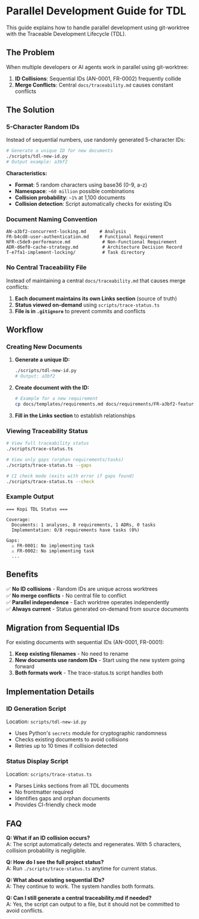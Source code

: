 # Parallel Development Guide for TDL

This guide explains how to handle parallel development using git-worktree with the Traceable Development Lifecycle (TDL).

## The Problem

When multiple developers or AI agents work in parallel using git-worktree:

1. **ID Collisions**: Sequential IDs (AN-0001, FR-0002) frequently collide
2. **Merge Conflicts**: Central `docs/traceability.md` causes constant conflicts

## The Solution

### 5-Character Random IDs

Instead of sequential numbers, use randomly generated 5-character IDs:

```bash
# Generate a unique ID for new documents
./scripts/tdl-new-id.py
# Output example: a3bf2
```

**Characteristics:**

- **Format**: 5 random characters using base36 (0-9, a-z)
- **Namespace**: `~60 million` possible combinations
- **Collision probability**: `~1%` at 1,100 documents
- **Collision detection**: Script automatically checks for existing IDs

### Document Naming Convention

```text
AN-a3bf2-concurrent-locking.md     # Analysis
FR-b4cd8-user-authentication.md    # Functional Requirement
NFR-c5de9-performance.md            # Non-Functional Requirement
ADR-d6ef0-cache-strategy.md         # Architecture Decision Record
T-e7fa1-implement-locking/          # Task directory
```

### No Central Traceability File

Instead of maintaining a central `docs/traceability.md` that causes merge conflicts:

1. **Each document maintains its own Links section** (source of truth)
2. **Status viewed on-demand** using `scripts/trace-status.ts`
3. **File is in `.gitignore`** to prevent commits and conflicts

## Workflow

### Creating New Documents

1. **Generate a unique ID:**

   ```bash
   ./scripts/tdl-new-id.py
   # Output: a3bf2
   ```

2. **Create document with the ID:**

   ```bash
   # Example for a new requirement
   cp docs/templates/requirements.md docs/requirements/FR-a3bf2-feature-name.md
   ```

3. **Fill in the Links section** to establish relationships

### Viewing Traceability Status

```bash
# View full traceability status
./scripts/trace-status.ts

# View only gaps (orphan requirements/tasks)
./scripts/trace-status.ts --gaps

# CI check mode (exits with error if gaps found)
./scripts/trace-status.ts --check
```

### Example Output

```text
=== Kopi TDL Status ===

Coverage:
  Documents: 1 analyses, 8 requirements, 1 ADRs, 0 tasks
  Implementation: 0/8 requirements have tasks (0%)

Gaps:
  ⚠ FR-0001: No implementing task
  ⚠ FR-0002: No implementing task
  ...
```

## Benefits

✅ **No ID collisions** - Random IDs are unique across worktrees\
✅ **No merge conflicts** - No central file to conflict\
✅ **Parallel independence** - Each worktree operates independently\
✅ **Always current** - Status generated on-demand from source documents

## Migration from Sequential IDs

For existing documents with sequential IDs (AN-0001, FR-0001):

1. **Keep existing filenames** - No need to rename
2. **New documents use random IDs** - Start using the new system going forward
3. **Both formats work** - The trace-status.ts script handles both

## Implementation Details

### ID Generation Script

Location: `scripts/tdl-new-id.py`

- Uses Python's `secrets` module for cryptographic randomness
- Checks existing documents to avoid collisions
- Retries up to 10 times if collision detected

### Status Display Script

Location: `scripts/trace-status.ts`

- Parses Links sections from all TDL documents
- No frontmatter required
- Identifies gaps and orphan documents
- Provides CI-friendly check mode

## FAQ

**Q: What if an ID collision occurs?**\
A: The script automatically detects and regenerates. With 5 characters, collision probability is negligible.

**Q: How do I see the full project status?**\
A: Run `./scripts/trace-status.ts` anytime for current status.

**Q: What about existing sequential IDs?**\
A: They continue to work. The system handles both formats.

**Q: Can I still generate a central traceability.md if needed?**\
A: Yes, the script can output to a file, but it should not be committed to avoid conflicts.
